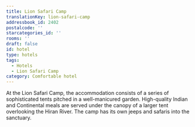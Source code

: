 ```yaml
---
title: Lion Safari Camp
translationKey: lion-safari-camp
addressbook_id: 2402
postalcode: ''
starcategories_id: ''
rooms: ''
draft: false
id: hotel
type: hotels
tags:
  - Hotels
  - Lion Safari Camp
category: Comfortable hotel
---
```

At the Lion Safari Camp, the accommodation consists of a series of sophisticated tents pitched in a well-manicured garden. High-quality Indian and Continental meals are served under the canopy of a larger tent overlooking the Hiran River. The camp has its own jeeps and safaris into the sanctuary.